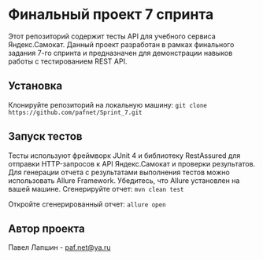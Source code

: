 # Финальный проект 7 спринта

Этот репозиторий содержит тесты API для учебного сервиса Яндекс.Самокат. Данный проект разработан в рамках финального задания 7-го спринта и предназначен для демонстрации навыков работы с тестированием REST API.

## Установка
Клонируйте репозиторий на локальную машину:
`git clone https://github.com/pafnet/Sprint_7.git`

## Запуск тестов
Тесты используют фреймворк JUnit 4 и библиотеку RestAssured для отправки HTTP-запросов к API Яндекс.Самокат и проверки результатов.
Для генерации отчета с результатами выполнения тестов можно использовать Allure Framework. Убедитесь, что Allure установлен на вашей машине.
Сгенерируйте отчет:
`mvn clean test`

Откройте сгенерированный отчет:
`allure open`

## Автор проекта
Павел Лапшин - [paf.net@ya.ru](mailto:paf.net@ya.ru)
